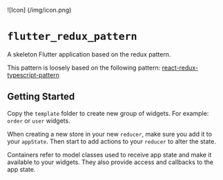 ![Icon]
(/img/icon.png)

# `flutter_redux_pattern`

A skeleton Flutter application based on the redux pattern.

This pattern is loosely based on the following pattern:
[react-redux-typescript-pattern](https://github.com/karlvr/react-redux-typescript-pattern)

## Getting Started

Copy the `template` folder to create new group of widgets. For example: `order` or `user` widgets.

When creating a new store in your new `reducer`, make sure you add it to your `appState`. Then start to add actions to your `reducer` to alter the state.

Containers refer to model classes used to receive app state and make it available to your widgets. They also provide access and callbacks to the app state.